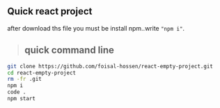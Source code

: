 ## Quick react project
after download ths file you must be install npm..write `"npm i"`.

> ## quick command line
```bash
git clone https://github.com/foisal-hossen/react-empty-project.git
cd react-empty-project
rm -fr .git
npm i
code .
npm start
 ```
